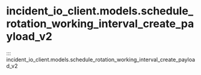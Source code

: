 # incident_io_client.models.schedule_rotation_working_interval_create_payload_v2

::: incident_io_client.models.schedule_rotation_working_interval_create_payload_v2